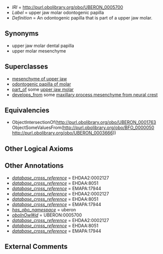 * *IRI* = http://purl.obolibrary.org/obo/UBERON_0005700
 * *Label* = upper jaw molar odontogenic papilla
 * *Definition* = An odontogenic papilla that is part of a upper jaw molar.

## Synonyms

 * upper jaw molar dental papilla
 * upper molar mesenchyme

## Superclasses

 * [mesenchyme of upper jaw](../../UBERON/23/UBERON_0003323.md)
 * [odontogenic papilla of molar](../../UBERON/41/UBERON_0011641.md)
 * [part_of](../../BFO/50/BFO_0000050.md) some [upper jaw molar](../../UBERON/66/UBERON_0003666.md)
 * [develops_from](../../RO/02/RO_0002202.md) some [maxillary process mesenchyme from neural crest](../../UBERON/34/UBERON_0010334.md)

## Equivalencies

 * ObjectIntersectionOf(<http://purl.obolibrary.org/obo/UBERON_0001763> ObjectSomeValuesFrom(<http://purl.obolibrary.org/obo/BFO_0000050> <http://purl.obolibrary.org/obo/UBERON_0003666>))

## Other Logical Axioms


## Other Annotations

 * *[database_cross_reference](../../ef/oboInOwl#hasDbXref.md)* = EHDAA2:0002127
 * *[database_cross_reference](../../ef/oboInOwl#hasDbXref.md)* = EHDAA:8051
 * *[database_cross_reference](../../ef/oboInOwl#hasDbXref.md)* = EMAPA:17944
 * *[database_cross_reference](../../ef/oboInOwl#hasDbXref.md)* = EHDAA2:0002127
 * *[database_cross_reference](../../ef/oboInOwl#hasDbXref.md)* = EHDAA:8051
 * *[database_cross_reference](../../ef/oboInOwl#hasDbXref.md)* = EMAPA:17944
 * *[has_obo_namespace](../../ce/oboInOwl#hasOBONamespace.md)* = uberon
 * *[oboInOwl#id](../../id/oboInOwl#id.md)* = UBERON:0005700
 * *[database_cross_reference](../../ef/oboInOwl#hasDbXref.md)* = EHDAA2:0002127
 * *[database_cross_reference](../../ef/oboInOwl#hasDbXref.md)* = EHDAA:8051
 * *[database_cross_reference](../../ef/oboInOwl#hasDbXref.md)* = EMAPA:17944

## External Comments

